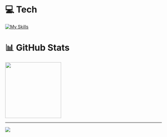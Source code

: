 # 💻 Tech
[![My Skills](https://skillicons.dev/icons?i=py,selenium,arch)](https://skillicons.dev)

# 📊 GitHub Stats

<a href="https://github.com/anuraghazra/convoychat">
  <img height=180 align="center" src="https://github-readme-stats.vercel.app/api/top-langs/?username=bysedd&theme=dark&size_weight=0.5&count_weight=0.1&hide_border=true&layout=compact" />
</a>

---
<!-- footer -->
[![](https://visitcount.itsvg.in/api?id=unchain0&label=Profile%20Views&color=12&icon=5&pretty=true)](https://visitcount.itsvg.in)

<!-- Proudly created with GPRM ( https://gprm.itsvg.in ) -->
